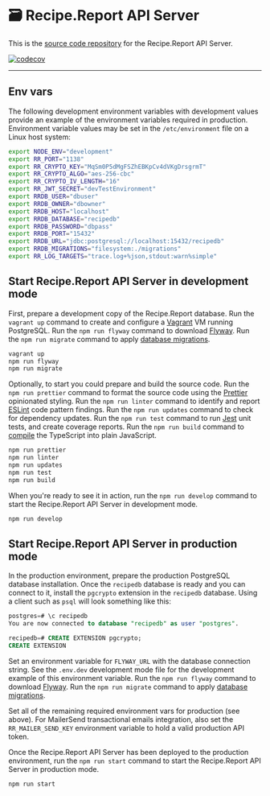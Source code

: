 # 🗃 Recipe.Report API Server  

This is the [source code repository](https://github.com/nothingworksright/api.recipe.report) for the Recipe.Report API Server.  

[![codecov](https://codecov.io/gh/nothingworksright/api.recipe.report/branch/main/graph/badge.svg?token=ARrGqDcKhD)](https://codecov.io/gh/nothingworksright/api.recipe.report)  

---  

## Env vars  

The following development environment variables with development values provide an example of the environment variables required in production. Environment variable values may be set in the `/etc/environment` file on a Linux host system:  

```bash
export NODE_ENV="development"
export RR_PORT="1138"
export RR_CRYPTO_KEY="MqSm0P5dMgFSZhEBKpCv4dVKgDrsgrmT"
export RR_CRYPTO_ALGO="aes-256-cbc"
export RR_CRYPTO_IV_LENGTH="16"
export RR_JWT_SECRET="devTestEnvironment"
export RRDB_USER="dbuser"
export RRDB_OWNER="dbowner"
export RRDB_HOST="localhost"
export RRDB_DATABASE="recipedb"
export RRDB_PASSWORD="dbpass"
export RRDB_PORT="15432"
export RRDB_URL="jdbc:postgresql://localhost:15432/recipedb"
export RRDB_MIGRATIONS="filesystem:./migrations"
export RR_LOG_TARGETS="trace.log+%json,stdout:warn%simple"
```

## Start Recipe.Report API Server in development mode  

First, prepare a development copy of the Recipe.Report database. Run the `vagrant up` command to create and configure a [Vagrant](https://www.vagrantup.com/intro) VM running PostgreSQL. Run the `npm run flyway` command to download [Flyway](https://flywaydb.org/documentation/). Run the `npm run migrate` command to apply [database migrations](https://github.com/nothingworksright/api.recipe.report/tree/main/migrations).  

```bash
vagrant up
npm run flyway
npm run migrate
```

Optionally, to start you could prepare and build the source code. Run the `npm run prettier` command to format the source code using the [Prettier](https://prettier.io/docs/en/index.html) opinionated styling. Run the `npm run linter` command to identify and report [ESLint](https://eslint.org/docs/user-guide/getting-started) code pattern findings. Run the `npm run updates` command to check for dependency updates. Run the `npm run test` command to run [Jest](https://jestjs.io/docs/getting-started) unit tests, and create coverage reports. Run the `npm run build` command to [compile](https://www.typescriptlang.org/docs/handbook/2/basic-types.html#tsc-the-typescript-compiler) the TypeScript into plain JavaScript.  

```bash
npm run prettier
npm run linter
npm run updates
npm run test
npm run build
```

When you're ready to see it in action, run the `npm run develop` command to start the Recipe.Report API Server in development mode.  

```bash
npm run develop
```

## Start Recipe.Report API Server in production mode  

In the production environment, prepare the production PostgreSQL database installation. Once the `recipedb` database is ready and you can connect to it, install the `pgcrypto` extension in the `recipedb` database. Using a client such as `psql` will look something like this:  

```sql
postgres=# \c recipedb
You are now connected to database "recipedb" as user "postgres".

recipedb=# CREATE EXTENSION pgcrypto;
CREATE EXTENSION
```

Set an environment variable for `FLYWAY_URL` with the database connection string. See the `.env.dev` development mode file for the development example of this environment variable. Run the `npm run flyway` command to download [Flyway](https://flywaydb.org/documentation/). Run the `npm run migrate` command to apply [database migrations](https://github.com/nothingworksright/api.recipe.report/tree/main/migrations).  

Set all of the remaining required environment vars for production (see above). For MailerSend transactional emails integration, also set the `RR_MAILER_SEND_KEY` environment variable to hold a valid production API token.  

Once the Recipe.Report API Server has been deployed to the production environment, run the `npm run start` command to start the Recipe.Report API Server in production mode.  

```bash
npm run start
```
